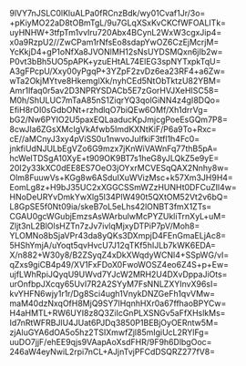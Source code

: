 9lVY7nJSLC0lKluALPa0fRCnzBdk/wy01Cvaf1Jr/3o=
+pKiyMO22aD8tOBmTgL/9u7GLqXSxKvCKCfWFOALITk=
uyHNHW+3tfpTm1vvIru720Abx4BCynL2WxW3cgxJip4=
x0a9RzpU2//ZwCPam1rNfsEo8sdapYwOZ6CzEjMcrjM=
YcKkjD4+gP1oNfXa8JVONlMH12sNsUYDSMQxn6jIb2w=
P0vt3bBh5UO5pAPK+yzuEHtAL74ElEG3spNYTxpkTqU=
A3gFPcpU/Xxy00yPgqP+3YZpF2zvDz6ea23RF4+a6Zw=
wTa2OkjMYtve8HkemglXk/nyhCEd5NtObTktzU82YBM=
Amr1lfaq0r5av2D3NPRYSDACb5E7zGorHVJXeHISC58=
M0h/ShULUC7mTaA85nS1ZiqrYQ3qolGiNN4z4gI8DQo=
EfiH8rOI0sGdbONt+rzhdlqO7biQEw6OMf/Xh1drrVg=
bG2/Nw6PYIO2U5paxEQLaaducKpJmjcgPoeEsGQm7P8=
8cwJIa6ZGsXMcIgVkAfwb5ImdKXNtKiF/P6a9To+Rxc=
cE//aMCnyJ3xy4pViSS0u1nwvoJuIfkiF3tfl1h4Fc0=
jnkfiUdNJULbEgVZo6G9mzx7jKnWiVAWnFq77thB5pA=
hcWelTDSgA10XyE+t909OK9BT7s1heG8yJLQkZ5e9yE=
20I2y33kXC0dEE8ES7OeO3jOYxrMCVESqQAX2Nnhy8w=
Olm8FuuwVs+KGg8w6ASduIXuWVizMsc+k57Xm3JH9H4=
EomLg8z+H9bJ35UC2xXGGCSSmWZzHUNHt0DFCuZIl4w=
HNoDeURYvDmkYwXlg5l34PlW490t5QXtOM52Vt2v6bQ=
L8GpSE5f0Nt09ia/skeB7oL5eLhs42lONBT3fmX1ZTs=
CGAU0gcWGubjEmzsAsWArbulwMcPYZUkliTrnXyL+uM=
Zljt3nL2BlOlsHZTn7zJv7ivlqMjxyDTPiP7pV/Moh8=
YLOMNo8bSjaVPr43da8yQKs3DXmpjD4FEnGmaELjAc8=
5HShYmjA/uYoqt5qvHvcU7J12qTKf5hIJLb7kWK6EDA=
X/n882+W30y8/B2ZSyqZ4xDkXWqdyWCNl4+SSpWG/vI=
qZxs9giCB4p49/XV1FxFDoX0FwoWOSZ4eo6Z4S+p+Ew=
ujfLWhRpiJQyqU9UWvd7YJcW2MRH2U4DXvDppaJiOts=
urOnfbpJXcqy65UvI7R2A2SYyM7FsNNLZXYInvX96sI=
kvYHFN6wjy1r1r/Dg8Sci4ugh1VnykDNZGeFh1qvVMw=
maM40dzNxqOfH8MjQ9SY7IHqnhHXr0a67ffhaoBPYCw=
H4aHMTL+RW6UYI8z8Q3ZiIcGnPLXSNGv5aFfXHslkMs=
Id7nRtWFRBJlU4JUat6PJDq3850P1BEBjOyOERntw5M=
zjAluGYA6dOA5o5hz2TSIXmwfZjl85mIgiUcL2RYlFg=
uuDO7jjF/ehEE9qjs9VAapAoXsdFHR/9F9h6DlbgOoc=
246aW4eyNwiL2rpi7nCL+AJjnTvjPFCdDSQRZ277fV8=
